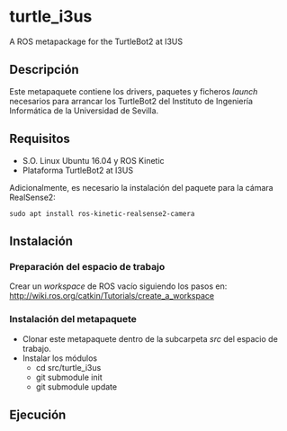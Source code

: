 # turtle_i3us
A  ROS metapackage for the TurtleBot2 at I3US

## Descripción

Este metapaquete contiene los drivers, paquetes y ficheros *launch* necesarios para arrancar los TurtleBot2 del Instituto de Ingeniería Informática de la Universidad de Sevilla. 

## Requisitos

- S.O. Linux Ubuntu 16.04 y ROS Kinetic 
- Plataforma TurtleBot2 at I3US

Adicionalmente, es necesario la instalación del paquete para la cámara RealSense2:

```
sudo apt install ros-kinetic-realsense2-camera
```

## Instalación

### Preparación del espacio de trabajo

Crear un *workspace* de ROS vacío siguiendo los pasos en: http://wiki.ros.org/catkin/Tutorials/create_a_workspace

### Instalación del metapaquete

- Clonar este metapaquete dentro de la subcarpeta *src* del espacio de trabajo. 
- Instalar los módulos
  + cd src/turtle_i3us
  + git submodule init
  + git submodule update

## Ejecución



